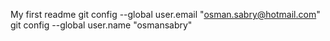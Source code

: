 My first readme
git config --global user.email "osman.sabry@hotmail.com"
git config --global user.name "osmansabry"

